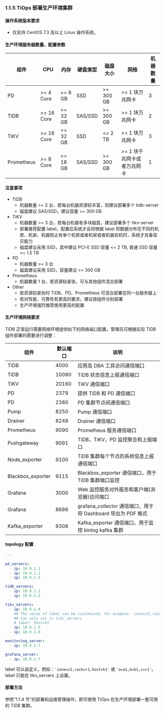 ### 1.1.5 TiOps 部署生产环境集群

#### 操作系统版本要求

* 仅支持 CentOS    7.3 及以上 Linux 操作系统。

#### 生产环境服务器数量、配置参数

| 组件 | CPU | 内存 | 硬盘类型 | 磁盘大小 | 网络 | 机器数量 |
|----|----|----|----|----|----|----|
| PD | >= 4 Core | >= 8 GB | SSD | >= 300 GB | >= 1 块万兆网卡 | 3 |
| TiDB | >= 16 Core | >= 32 GB | SAS/SSD | >= 300 GB | >= 1 块万兆网卡 | 2 |
| TiKV | >= 16 Core | >= 32 GB | SSD | <= 2 TB | >= 1 块万兆网卡 | 3 |
| Prometheus | >= 8 Core | >= 16 GB | SAS/SSD | >= 300 GB | >= 1 块千兆网卡或者万兆网卡 | 1 |

#### 注意事项

- TiDB
  + 机器数量 >= 2 台，若每台机器资源较丰富，则建议部署多个 tidb-server
  + 磁盘建议 SAS/SSD，建议容量 >= 300 GB
- TiKV
  + 机器数量 >= 3 台，若每台机器有多块磁盘，建议部署多个 tikv-server
  + 部署推荐配置 label，配置后系统才会将根据 label 将数据分布在不同的机房、机架、机器防止有单个机房或者机架或者机器宕机时，系统才具备容灾能力
  + 磁盘建议采用 SSD，其中建议 PCI-E SSD 容量 <= 2 TB, 普通 SSD 容量 <= 1.5 TB
- PD
  + 机器数量 >= 3 台
  + 磁盘建议采用 SSD，容量建议 >= 300 GB
- Prometheus
  + 机器数量 1 台，若资源较紧张，可与其他组件混合部署
- Other
  + 若资源较紧张时 TiDB、PD、Prometheus 可混合部署在同一台服务器上
  + 若对性能、可靠性有更高的要求，建议按组件分别部署
  + 生产环境强烈推荐使用更高的配置

#### 生产环境网络要求

TiDB 正常运行需要网络环境提供如下的网络端口配置，管理员可根据实际 TiDB 组件部署的需要进行调整：

| 组件 | 默认端口 | 说明 |
|----|----|----|
| TiDB |  4000 | 应用及 DBA 工具访问通信端口 |
| TiDB |  10080 | TiDB 状态信息上报通信端口 |
| TiKV |  20160 | TiKV 通信端口 |
| PD |  2379 | 提供 TiDB 和 PD 通信端口 |
| PD |  2380 | PD 集群节点间通信端口 |
| Pump |  8250 | Pump 通信端口 |
| Drainer |  8249 | Drainer 通信端口 |
| Prometheus |  9090 | Prometheus 服务通信端口 |
| Pushgateway |  9091 | TiDB，TiKV，PD 监控聚合和上报端口 |
| Node_exporter |  9100 | TiDB 集群每个节点的系统信息上报通信端口 |
| Blackbox_exporter |  9115 | Blackbox_exporter 通信端口，用于 TiDB 集群端口监控 |
| Grafana |  3000 | Web 监控服务对外服务和客户端(浏览器)访问端口 |
| Grafana |  8686 | grafana_collector 通信端口，用于将 Dashboard 导出为 PDF 格式 |
| Kafka_exporter | 9308 | Kafka_exporter 通信端口，用于监控 binlog kafka 集群 |

#### topology 配置

```yaml
---

pd_servers:
  - ip: 10.9.1.1
  - ip: 10.9.1.2
  - ip: 10.9.1.3

tidb_servers:
  - ip: 10.9.1.2
  - ip: 10.9.1.3

tikv_servers:
  - ip: 10.9.1.4
    ## The value of label can be customized, for example: 'zone=z1,rack=r1,host=h1' or 'a=a1,b=b1,c=c1', etc
    ## Can only set in tikv_servers
    # label: host=h1
  - ip: 10.9.1.5
  - ip: 10.9.1.6

monitoring_server:
  - ip: 10.9.1.7

grafana_server:
  - ip: 10.9.1.7
```

label 可以自定义，例如：`'zone=z1,rack=r1,host=h1'` 或 `'a=a1,b=b1,c=c1'`。label 只能在 tikv_servers 上设置。

#### 部署方法

参照"1.1.4 节"的部署和运维管理操作，即可使用 TiOps 在生产环境部署一套可用的 TiDB 集群。
                                                                                                                                                                                                                                                                                                                                                
